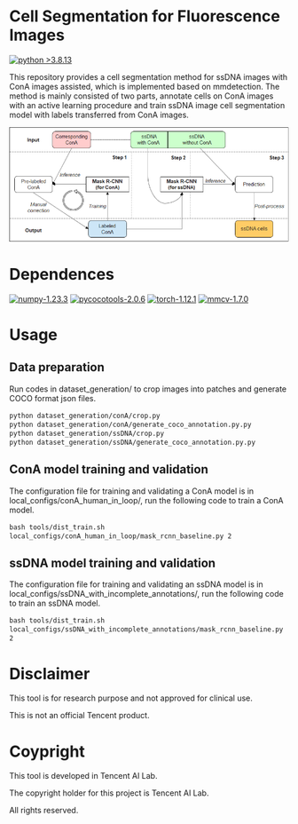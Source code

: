 # Cell Segmentation for Fluorescence Images

[![python >3.8.13](https://img.shields.io/badge/python-3.8.13-brightgreen)](https://www.python.org/) 

This repository provides a cell segmentation method for ssDNA images with ConA images assisted, which is implemented based on mmdetection. The method is mainly consisted of two parts, annotate cells on ConA images with an active learning procedure and train ssDNA image cell segmentation model with labels transferred from ConA images.

<img src="overview.png" width="600">

# Dependences

[![numpy-1.23.3](https://img.shields.io/badge/numpy-1.23.3-red)](https://github.com/numpy/numpy)
[![pycocotools-2.0.6](https://img.shields.io/badge/pycocotools-2.0.6-lightgrey)](https://github.com/cocodataset/cocoapi)
[![torch-1.12.1](https://img.shields.io/badge/torch-1.12.1-orange)](https://github.com/pytorch/pytorch)
[![mmcv-1.7.0](https://img.shields.io/badge/mmcv-1.7.0-green)](https://github.com/open-mmlab/mmcv/)


# Usage

## Data preparation
Run codes in dataset_generation/ to crop images into patches and generate COCO format json files.
```
python dataset_generation/conA/crop.py
python dataset_generation/conA/generate_coco_annotation.py.py
python dataset_generation/ssDNA/crop.py
python dataset_generation/ssDNA/generate_coco_annotation.py.py
```

## ConA model training and validation
The configuration file for training and validating a ConA model is in local_configs/conA_human_in_loop/, run the following code to train a ConA model.
```
bash tools/dist_train.sh local_configs/conA_human_in_loop/mask_rcnn_baseline.py 2
```

## ssDNA model training and validation
The configuration file for training and validating an ssDNA model is in local_configs/ssDNA_with_incomplete_annotations/, run the following code to train an ssDNA model.
```
bash tools/dist_train.sh local_configs/ssDNA_with_incomplete_annotations/mask_rcnn_baseline.py 2
```

# Disclaimer

This tool is for research purpose and not approved for clinical use.

This is not an official Tencent product.

# Coypright

This tool is developed in Tencent AI Lab.

The copyright holder for this project is Tencent AI Lab.

All rights reserved.
